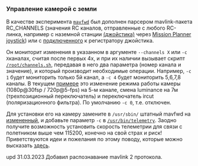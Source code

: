 ### Управление камерой с земли

В качестве эксперимента [`mavfwd`](mavfwd) был дополнен парсером mavlink-пакета RC_CHANNELS (значения RC каналов, отправленные с любого RC-линка, например с наземной станции [(джойстика)](https://github.com/whoim2/arduremote) через [Mission Planner joystick](https://ardupilot.org/copter/docs/common-joystick.html)) или с [подключенного](rcjoystick.md) к регистратору джойстика.

Он мониторит изменения в указанном в аргументе `--channels X` или `-c X`каналах, считая после первых 4х, и при их наличии вызывает скрипт [`/root/channels.sh`](gk7205v200/root), передавая в него два параметра (номер канала и значение), и который производит необходимые операции. Например, `-c 1` будет мониторить только 5й канал, а `-c 4` будет мониторить 5,6,7,8 каналы. В текущем [примере](gk7205v200/root/channels.sh) это изменение режима работы камеры (1080p@30fsp / 720p@5-fps) на 5-м канале, смена luminance на 7м (трехпозиционный переключатель) и переключатель ircut (поляризационного фильтра). По умолчанию `-c 0`, т.е. отключен.

Для установки его на камеру замените в `/usr/sbin/` штатный mavfwd на [измененный](mavfwd/mavfwd), и добавьте параметр `-c` в [`/usr/bin/telemetry`](gk7205v200/usr/bin/telemetry#L39). Заодно получите возможность установить скорость телеметрии для связи с полетником выше чем 115200, конечно на свой страх и риск!
Приветствуются идеи и пожелания по этому поводу, которые можно высказать [здесь](https://t.me/+BMyMoolVOpkzNWUy).

upd 31.03.2023 Добавил распознавание mavlink 2 протокола.

